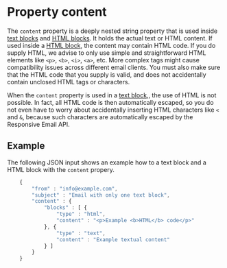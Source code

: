 # Property content

The `content` property is a deeply nested string property that is used
inside [text blocks](/support/json/block-text) and [HTML blocks](/support/json/block-html). It holds the actual 
text or HTML content. If used inside a [HTML block](/support/json/block-html), 
the content may contain HTML code. If you do supply HTML, we advise to only use simple 
and straightforward HTML elements like ```<p>```, ```<b>```, ```<i>```, 
```<a>```, etc. More complex tags might cause compatibility issues across 
different email clients. You must also make sure that the HTML code that
you supply is valid, and does not accidentally contain unclosed HTML tags or 
characters.

When the `content` property is used in a [text block](/support/json/block-text),,
the use of HTML is not possible. In fact, all HTML code is then automatically
escaped, so you do not even have to worry about accidentally inserting
HTML characters like `<` and `&`, because such characters are 
automatically escaped by the Responsive Email API.

## Example

The following JSON input shows an example how to a text block and a HTML
block with the `content` propery.


````javascript
    {
        "from" : "info@example.com",
        "subject" : "Email with only one text block",
        "content" : {
            "blocks" : [ {
                "type" : "html",
                "content" : "<p>Example <b>HTML</b> code</p>"
            }, {
                "type" : "text",
                "content" : "Example textual content"
            } ]
        }
    }
````
